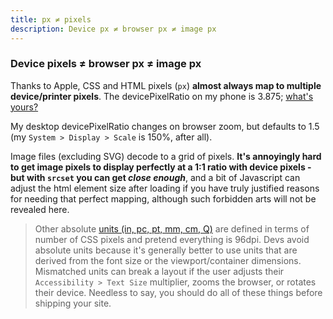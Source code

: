 ```yaml
---
title: px ≠ pixels
description: Device px ≠ browser px ≠ image px
---
```


### Device pixels ≠ browser px ≠ image px

Thanks to Apple, CSS and HTML pixels (`px`) **almost always map to multiple device/printer pixels**. The devicePixelRatio on my phone is 3.875; [what's yours?](https://www.mydevice.io/) 

My desktop devicePixelRatio changes on browser zoom, but defaults to 1.5 (my `System > Display > Scale` is  150%, after all).

Image files (excluding SVG) decode to a grid of pixels. **It's annoyingly hard to get image pixels to display perfectly at a 1:1 ratio with device pixels - but with `srcset` you can get *close enough***, and a bit of Javascript can adjust the html element size after loading if you have truly justified reasons for needing that perfect mapping, although such forbidden arts will not be revealed here.

> Other absolute [units (in, pc, pt, mm, cm, Q)](https://developer.mozilla.org/en-US/docs/Web/CSS/length) are defined in terms of number of CSS pixels and pretend everything is 96dpi. Devs avoid absolute units because it's generally better to use units that are derived from the font size or the viewport/container dimensions. Mismatched units can break a layout if the user adjusts their `Accessibility > Text Size` multiplier, zooms the browser, or rotates their device. Needless to say, you should do all of these things before shipping your site.

